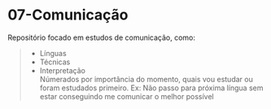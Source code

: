 # 07-Comunicação
Repositório focado em estudos de comunicação, como:
> * Línguas
> * Técnicas
> * Interpretação<br>
Númerados por importância do momento, quais vou estudar ou foram estudados primeiro. 
Ex: Não passo para próxima língua sem estar conseguindo me comunicar o melhor possível
